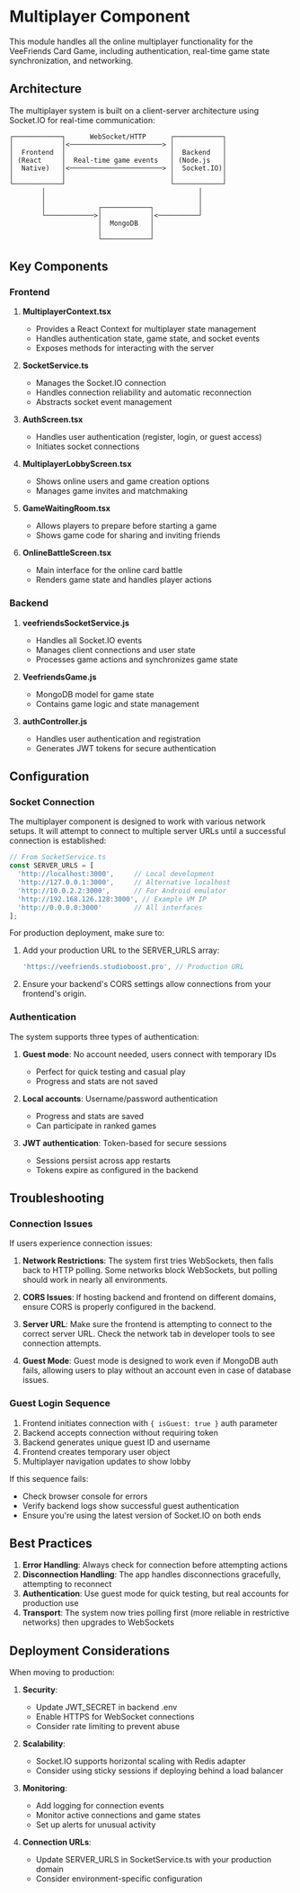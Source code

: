 # Multiplayer Component

This module handles all the online multiplayer functionality for the VeeFriends Card Game, including authentication, real-time game state synchronization, and networking.

## Architecture

The multiplayer system is built on a client-server architecture using Socket.IO for real-time communication:

```
┌────────────┐      WebSocket/HTTP      ┌────────────┐
│            │<───────────────────────> │            │
│  Frontend  │                          │  Backend   │
│ (React     │  Real-time game events   │ (Node.js   │
│  Native)   │<───────────────────────> │  Socket.IO)│
│            │                          │            │
└────────────┘                          └────────────┘
        │                                      │
        │                                      │
        │             ┌────────────┐           │
        └────────────>│            │<──────────┘
                      │  MongoDB   │
                      │            │
                      └────────────┘
```

## Key Components

### Frontend

1. **MultiplayerContext.tsx**
   - Provides a React Context for multiplayer state management
   - Handles authentication state, game state, and socket events
   - Exposes methods for interacting with the server

2. **SocketService.ts**
   - Manages the Socket.IO connection
   - Handles connection reliability and automatic reconnection
   - Abstracts socket event management

3. **AuthScreen.tsx**
   - Handles user authentication (register, login, or guest access)
   - Initiates socket connections

4. **MultiplayerLobbyScreen.tsx**
   - Shows online users and game creation options
   - Manages game invites and matchmaking

5. **GameWaitingRoom.tsx**
   - Allows players to prepare before starting a game
   - Shows game code for sharing and inviting friends

6. **OnlineBattleScreen.tsx**
   - Main interface for the online card battle
   - Renders game state and handles player actions

### Backend

1. **veefriendsSocketService.js**
   - Handles all Socket.IO events
   - Manages client connections and user state
   - Processes game actions and synchronizes game state

2. **VeefriendsGame.js**
   - MongoDB model for game state
   - Contains game logic and state management

3. **authController.js**
   - Handles user authentication and registration
   - Generates JWT tokens for secure authentication

## Configuration

### Socket Connection

The multiplayer component is designed to work with various network setups. It will attempt to connect to multiple server URLs until a successful connection is established:

```typescript
// From SocketService.ts
const SERVER_URLS = [
  'http://localhost:3000',     // Local development
  'http://127.0.0.1:3000',     // Alternative localhost
  'http://10.0.2.2:3000',      // For Android emulator
  'http://192.168.126.128:3000', // Example VM IP
  'http://0.0.0.0:3000'        // All interfaces
];
```

For production deployment, make sure to:

1. Add your production URL to the SERVER_URLS array:
   ```typescript
   'https://veefriends.studioboost.pro', // Production URL
   ```

2. Ensure your backend's CORS settings allow connections from your frontend's origin.

### Authentication

The system supports three types of authentication:

1. **Guest mode**: No account needed, users connect with temporary IDs
   - Perfect for quick testing and casual play
   - Progress and stats are not saved

2. **Local accounts**: Username/password authentication
   - Progress and stats are saved
   - Can participate in ranked games

3. **JWT authentication**: Token-based for secure sessions
   - Sessions persist across app restarts
   - Tokens expire as configured in the backend

## Troubleshooting

### Connection Issues

If users experience connection issues:

1. **Network Restrictions**: The system first tries WebSockets, then falls back to HTTP polling. Some networks block WebSockets, but polling should work in nearly all environments.

2. **CORS Issues**: If hosting backend and frontend on different domains, ensure CORS is properly configured in the backend.

3. **Server URL**: Make sure the frontend is attempting to connect to the correct server URL. Check the network tab in developer tools to see connection attempts.

4. **Guest Mode**: Guest mode is designed to work even if MongoDB auth fails, allowing users to play without an account even in case of database issues.

### Guest Login Sequence

1. Frontend initiates connection with `{ isGuest: true }` auth parameter
2. Backend accepts connection without requiring token
3. Backend generates unique guest ID and username
4. Frontend creates temporary user object
5. Multiplayer navigation updates to show lobby

If this sequence fails:
- Check browser console for errors
- Verify backend logs show successful guest authentication
- Ensure you're using the latest version of Socket.IO on both ends

## Best Practices

1. **Error Handling**: Always check for connection before attempting actions
2. **Disconnection Handling**: The app handles disconnections gracefully, attempting to reconnect
3. **Authentication**: Use guest mode for quick testing, but real accounts for production use
4. **Transport**: The system now tries polling first (more reliable in restrictive networks) then upgrades to WebSockets

## Deployment Considerations

When moving to production:

1. **Security**:
   - Update JWT_SECRET in backend .env
   - Enable HTTPS for WebSocket connections
   - Consider rate limiting to prevent abuse

2. **Scalability**:
   - Socket.IO supports horizontal scaling with Redis adapter
   - Consider using sticky sessions if deploying behind a load balancer

3. **Monitoring**:
   - Add logging for connection events
   - Monitor active connections and game states
   - Set up alerts for unusual activity

4. **Connection URLs**:
   - Update SERVER_URLS in SocketService.ts with your production domain
   - Consider environment-specific configuration
